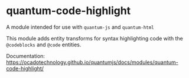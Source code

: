 # quantum-code-highlight

A module intended for use with `quantum-js` and `quantum-html`

This module adds entity transforms for syntax highlighting code with the
`@codeblocks` and `@code` entities.

Documentation:
https://ocadotechnology.github.io/quantumjs/docs/modules/quantum-code-highlight/
